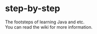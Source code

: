 # step-by-step
The footsteps of learning Java and etc.<br>
You can read the wiki for more information.
